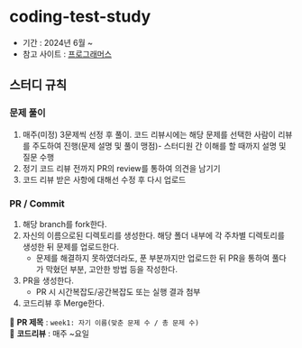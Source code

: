 # coding-test-study

- 기간 : 2024년 6월 ~
- 참고 사이트 : [프로그래머스](https://programmers.co.kr/)

## 스터디 규칙

### **문제 풀이**
1. 매주(미정) 3문제씩 선정 후 풀이. 코드 리뷰시에는 해당 문제를 선택한 사람이 리뷰를 주도하여 진행(문제 설명 및 풀이 맹점)- 스터디원 간 이해를 할 때까지 설명 및 질문 수행
2. 정기 코드 리뷰 전까지 PR의 review를 통하여 의견을 남기기
3. 코드 리뷰 받은 사항에 대해선 수정 후 다시 업로드

### **PR / Commit**
   
1. 해당 branch를 fork한다.
2. 자신의 이름으로된 디렉토리를 생성한다. 해당 폴더 내부에 각 주차별 디렉토리를 생성한 뒤 문제를 업로드한다.   
    - 문제를 해결하지 못하였더라도, 푼 부분까지만 업로드한 뒤 PR을 통하여 풀다가 막혔던 부분, 고안한 방법 등을 작성한다. 
3. PR을 생성한다.   
    - PR 시 시간복잡도/공간복잡도 또는 실행 결과 첨부
4. 코드리뷰 후 Merge한다.   
   
📌 **PR 제목** : `week1: 자기 이름(맞춘 문제 수 / 총 문제 수)`   
📌 **코드리뷰** : 매주 ~요일         
